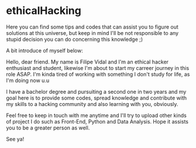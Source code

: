 # ethicalHacking
Here you can find some tips and codes that can assist you to figure out solutions at this universe, but keep in mind I'll be not responsible to any stupid decision you can do concerning this knowledge ;)

A bit introduce of myself below:

Hello, dear friend. My name is Filipe Vidal and I'm an ethical hacker enthusiast and student, likewise I'm about to start my carreer journey in this role ASAP. I'm kinda tired of working with something I don't study for life, as I'm doing now u.u

I have a bachelor degree and pursuiting a second one in two years and my goal here is to provide some codes, spread knowledge and contribute with my skills to a hacking community and also learning with you, obviously.

Feel free to keep in touch with me anytime and I'll try to upload other kinds of project I do such as Front-End, Python and Data Analysis. Hope it assists you to be a greater person as well.

See ya!

